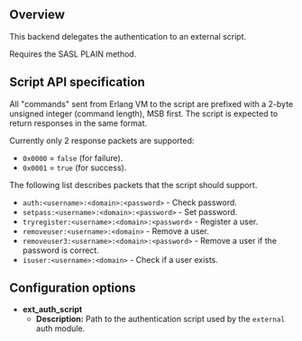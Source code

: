 ## Overview

This backend delegates the authentication to an external script.

Requires the SASL PLAIN method.

## Script API specification

All "commands" sent from Erlang VM to the script are prefixed with a 2-byte unsigned integer (command length), MSB first.
The script is expected to return responses in the same format.

Currently only 2 response packets are supported:

* `0x0000` = `false` (for failure).
* `0x0001` = `true` (for success).

The following list describes packets that the script should support.

* `auth:<username>:<domain>:<password>` - Check password.
* `setpass:<username>:<domain>:<password>` - Set password.
* `tryregister:<username>:<domain>:<password>` - Register a user.
* `removeuser:<username>:<domain>` - Remove a user.
* `removeuser3:<username>:<domain>:<password>` - Remove a user if the password is correct.
* `isuser:<username>:<domain>` - Check if a user exists.

## Configuration options

* **ext_auth_script**
     * **Description:** Path to the authentication script used by the `external` auth module.

